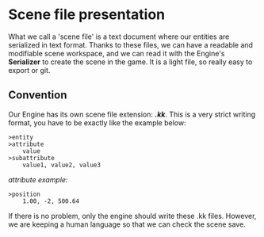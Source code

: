 # Scene file presentation

What we call a 'scene file' is a text document where our entities are serialized in text format.  Thanks to these files, we can have a readable and modifiable scene workspace, and we can read it with the Engine's **Serializer** to create the scene in the game. It is a light file, so really easy to export or git.

## **Convention**

Our Engine has its own scene file extension: **_.kk_**. This is a very strict writing format, you have to be exactly like the example below:
```
>entity  
>attribute
    value
>subattribute
    value1, value2, value3
```  
_attribute example:_
```
>position
    1.00, -2, 500.64
```  

If there is no problem, only the engine should write these .kk files. However, we are keeping a human language so that we can check the scene save.